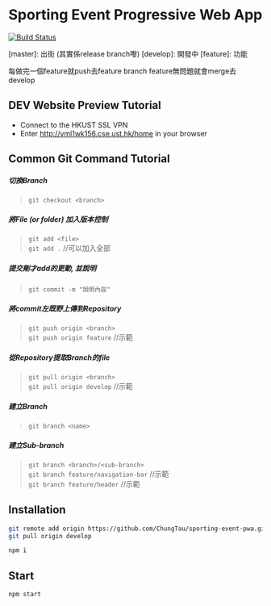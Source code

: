 # Sporting Event Progressive Web App

[![Build Status](https://travis-ci.org/joemccann/dillinger.svg?branch=master)](https://github.com/ChungTau/sporting-event-pwa/tree/master)

\[master]: 出街 (其實係release branch嚟)
\[develop]: 開發中
\[feature]: 功能

每做完一個feature就push去feature branch
feature無問題就會merge去develop

## DEV Website Preview Tutorial
* Connect to the HKUST SSL VPN
* Enter <a href="http://vml1wk156.cse.ust.hk/home" target="_blank">http://vml1wk156.cse.ust.hk/home</a> in your browser

## Common Git Command Tutorial

##### 切換Branch
>`git checkout <branch>`


##### 將File (or folder) 加入版本控制
>`git add <file>`\
>`git add .` //可以加入全部

##### 提交剛才add的更動, 並說明
>`git commit -m "說明內容"`

##### 將commit左既野上傳到Repository
>`git push origin <branch>`\
>`git push origin feature` //示範

##### 從Repository提取Branch的file
>`git pull origin <branch>`\
>`git pull origin develop` //示範

##### 建立Branch
> `git branch <name>`

##### 建立Sub-branch
> `git branch <branch>/<sub-branch>`\
> `git branch feature/navigation-bar` //示範\
> `git branch feature/header` //示範

## Installation

```sh
git remote add origin https://github.com/ChungTau/sporting-event-pwa.git
git pull origin develop
```

```sh
npm i
```

## Start
```sh
npm start
```


